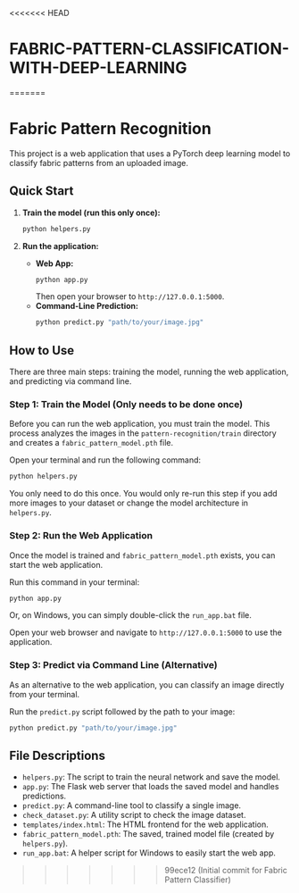 <<<<<<< HEAD
# FABRIC-PATTERN-CLASSIFICATION-WITH-DEEP-LEARNING
=======
# Fabric Pattern Recognition

This project is a web application that uses a PyTorch deep learning model to classify fabric patterns from an uploaded image.

## Quick Start

1.  **Train the model (run this only once):**
    ```bash
    python helpers.py
    ```

2.  **Run the application:**
    - **Web App:**
      ```bash
      python app.py
      ```
      Then open your browser to `http://127.0.0.1:5000`.
    - **Command-Line Prediction:**
      ```bash
      python predict.py "path/to/your/image.jpg"
      ```

## How to Use

There are three main steps: training the model, running the web application, and predicting via command line.

### Step 1: Train the Model (Only needs to be done once)

Before you can run the web application, you must train the model. This process analyzes the images in the `pattern-recognition/train` directory and creates a `fabric_pattern_model.pth` file.

Open your terminal and run the following command:
```bash
python helpers.py
```
You only need to do this once. You would only re-run this step if you add more images to your dataset or change the model architecture in `helpers.py`.

### Step 2: Run the Web Application

Once the model is trained and `fabric_pattern_model.pth` exists, you can start the web application.

Run this command in your terminal:
```bash
python app.py
```
Or, on Windows, you can simply double-click the `run_app.bat` file.

Open your web browser and navigate to `http://127.0.0.1:5000` to use the application.

### Step 3: Predict via Command Line (Alternative)

As an alternative to the web application, you can classify an image directly from your terminal.

Run the `predict.py` script followed by the path to your image:
```bash
python predict.py "path/to/your/image.jpg"
```

## File Descriptions

- `helpers.py`: The script to train the neural network and save the model.
- `app.py`: The Flask web server that loads the saved model and handles predictions.
- `predict.py`: A command-line tool to classify a single image.
- `check_dataset.py`: A utility script to check the image dataset.
- `templates/index.html`: The HTML frontend for the web application.
- `fabric_pattern_model.pth`: The saved, trained model file (created by `helpers.py`).
- `run_app.bat`: A helper script for Windows to easily start the web app.
>>>>>>> 99ece12 (Initial commit for Fabric Pattern Classifier)
